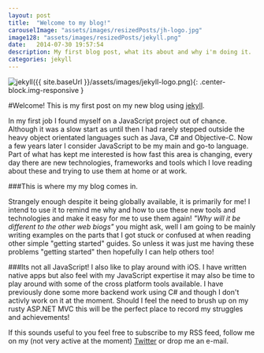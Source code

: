 ```yaml
---
layout: post
title:  "Welcome to my blog!"
carouselImage: "assets/images/resizedPosts/jh-logo.jpg"
image128: "assets/images/resizedPosts/jekyll.png"
date:   2014-07-30 19:57:54
description: My first blog post, what its about and why i'm doing it.
categories: jekyll
---
```


![jekyll]({{ site.baseUrl }}/assets/images/jekyll-logo.png){: .center-block.img-responsive }

#Welcome! This is my first post on my new blog using [jekyll]. 

In my first job I found myself on a JavaScript project out of chance. Although it was a slow start as until then I had rarely stepped outside the heavy object orientated languages such as Java, C# and Objective-C.
 Now a few years later I consider JavaScript to be my main and go-to language. Part of what has kept me interested is how fast this area is changing, every day there are new technologies, frameworks and tools which I love reading about these and trying to use them at home or at work.
 
###This is where my my blog comes in. 
 
 Strangely enough despite it being globally available, it is primarily for me! I intend to use it to remind me why and how to use these new tools and technologies and make it easy for me to use them again!
 *"Why will it be different to the other web biogs"* you might ask, well I am going to be mainly writing examples on the parts that I got stuck or confused at when reading other simple "getting started" guides. So unless it was just me having these problems "getting started" then hopefully I can help others too!

###Its not all JavaScript!
I also like to play around with iOS. I have written native apps but also feel with my JavaScript expertise it may also be time to play around with some of the cross platform tools available. 
I have previously done some more backend work using C# and though I don't activly work on it at the moment. Should I feel the need to brush up on my rusty ASP.NET MVC this will be the perfect place to record my struggles and achievements!

If this sounds useful to you feel free to subscribe to my RSS feed, follow me on my (not very active at the moment) [Twitter] or drop me an e-mail.

[jekyll]:    http://jekyllrb.com
[Twitter]: http://www.twitter.com/jonoh89
